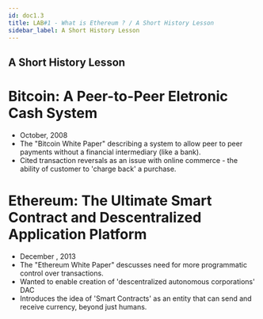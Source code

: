```yaml
---
id: doc1.3
title: LAB#1 - What is Ethereum ? / A Short History Lesson
sidebar_label: A Short History Lesson
---
```


## A Short History Lesson

# Bitcoin: A Peer-to-Peer Eletronic Cash System
- October, 2008
- The "Bitcoin White Paper" describing a system to allow peer to peer payments without a financial intermediary (like a bank).
- Cited transaction reversals as an issue with online commerce - the ability of customer to 'charge back' a purchase.



# Ethereum: The Ultimate Smart Contract and Descentralized Application Platform
- December , 2013
- The "Ethereum White Paper" descusses need for more programmatic control over transactions.
- Wanted to enable creation of 'descentralized autonomous corporations' DAC
- Introduces the idea of 'Smart Contracts' as an entity that can send and receive currency, beyond just humans.

